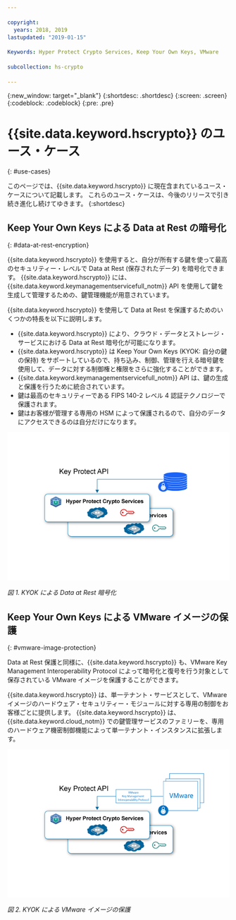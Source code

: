```yaml
---

copyright:
  years: 2018, 2019
lastupdated: "2019-01-15"

Keywords: Hyper Protect Crypto Services, Keep Your Own Keys, VMware

subcollection: hs-crypto

---
```


{:new_window: target="_blank"}
{:shortdesc: .shortdesc}
{:screen: .screen}
{:codeblock: .codeblock}
{:pre: .pre}

# {{site.data.keyword.hscrypto}} のユース・ケース
{: #use-cases}

このページでは、{{site.data.keyword.hscrypto}} に現在含まれているユース・ケースについて記載します。 これらのユース・ケースは、今後のリリースで引き続き進化し続けてゆきます。
{:shortdesc}

## Keep Your Own Keys による Data at Rest の暗号化
{: #data-at-rest-encryption}

{{site.data.keyword.hscrypto}} を使用すると、自分が所有する鍵を使って最高のセキュリティー・レベルで Data at Rest (保存されたデータ) を暗号化できます。 {{site.data.keyword.hscrypto}} には、{{site.data.keyword.keymanagementservicefull_notm}} API を使用して鍵を生成して管理するための、鍵管理機能が用意されています。

{{site.data.keyword.hscrypto}} を使用して Data at Rest を保護するためのいくつかの特長を以下に説明します。

 * {{site.data.keyword.hscrypto}} により、クラウド・データとストレージ・サービスにおける Data at Rest 暗号化が可能になります。
 * {{site.data.keyword.hscrypto}} は Keep Your Own Keys (KYOK: 自分の鍵の保持) をサポートしているので、持ち込み、制御、管理を行える暗号鍵を使用して、データに対する制御権と権限をさらに強化することができます。
 * {{site.data.keyword.keymanagementservicefull_notm}} API は、鍵の生成と保護を行うために統合されています。
 * 鍵は最高のセキュリティーである FIPS 140-2 レベル 4 認証テクノロジーで保護されます。
 * 鍵はお客様が管理する専用の HSM によって保護されるので、自分のデータにアクセスできるのは自分だけになります。

![KYOK による Data at Rest 暗号化](image/byok.png "KYOK による Data at Rest 暗号化")

*図 1. KYOK による Data at Rest 暗号化*

## Keep Your Own Keys による VMware イメージの保護
{: #vmware-image-protection}

Data at Rest 保護と同様に、{{site.data.keyword.hscrypto}} も、VMware Key Management Interoperability Protocol によって暗号化と復号を行う対象として保存されている VMware イメージを保護することができます。

{{site.data.keyword.hscrypto}} は、単一テナント・サービスとして、VMware イメージのハードウェア・セキュリティー・モジュールに対する専用の制御をお客様ごとに提供します。 {{site.data.keyword.hscrypto}} は、{{site.data.keyword.cloud_notm}} での鍵管理サービスのファミリーを、専用のハードウェア機密制御機能によって単一テナント・インスタンスに拡張します。

![KYOK による VMware イメージの保護](image/byok_vm.png "KYOK による VMware イメージの保護")

*図 2. KYOK による VMware イメージの保護*

